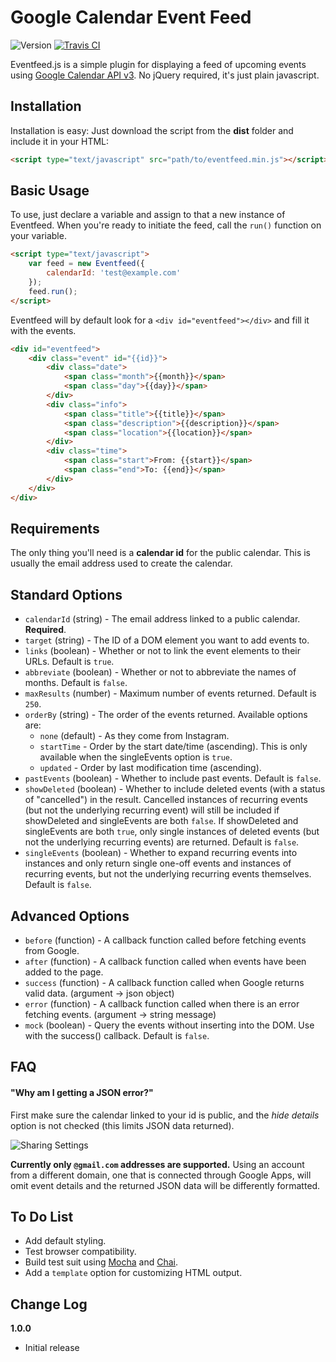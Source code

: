 # Google Calendar Event Feed

![Version](https://img.shields.io/badge/version-1.0.0-blue.svg) [![Travis CI](https://img.shields.io/badge/build-passing-brightgreen.svg)](https://travis-ci.org/sethmcleod/eventfeed.js)

Eventfeed.js is a simple plugin for displaying a feed of upcoming events using [Google Calendar API v3](https://developers.google.com/google-apps/calendar/v3/reference/events/list). No jQuery required, it's just plain javascript.

## Installation
Installation is easy: Just download the script from the __dist__ folder and include it in your HTML:

```html
<script type="text/javascript" src="path/to/eventfeed.min.js"></script>
```

## Basic Usage
To use, just declare a variable and assign to that a new instance of Eventfeed. When you're ready to initiate the feed, call the `run()` function on your variable.

```html
<script type="text/javascript">
    var feed = new Eventfeed({
        calendarId: 'test@example.com'
    });
    feed.run();
</script>
```

Eventfeed will by default look for a `<div id="eventfeed"></div>` and fill it with the events.

```html
<div id="eventfeed">
    <div class="event" id="{{id}}">
        <div class="date">
            <span class="month">{{month}}</span>
            <span class="day">{{day}}</span>
        </div>
        <div class="info">
            <span class="title">{{title}}</span>
            <span class="description">{{description}}</span>
            <span class="location">{{location}}</span>
        </div>
        <div class="time">
            <span class="start">From: {{start}}</span>
            <span class="end">To: {{end}}</span>
        </div>
    </div>
</div>
```

## Requirements

The only thing you'll need is a __calendar id__ for the public calendar. This is usually the email address used to create the calendar.

## Standard Options

- `calendarId` (string) - The email address linked to a public calendar. __Required__.
- `target` (string) - The ID of a DOM element you want to add events to.
- `links` (boolean) - Whether or not to link the event elements to their URLs. Default is `true`.
- `abbreviate` (boolean) - Whether or not to abbreviate the names of months. Default is `false`.
- `maxResults` (number) - Maximum number of events returned. Default is `250`.
- `orderBy` (string) - The order of the events returned. Available options are:
    - `none` (default) - As they come from Instagram.
    - `startTime` - Order by the start date/time (ascending). This is only available when the singleEvents option is `true`.
    - `updated` - Order by last modification time (ascending).
- `pastEvents` (boolean) - Whether to include past events. Default is `false`.
- `showDeleted` (boolean) - Whether to include deleted events (with a status of "cancelled") in the result. Cancelled instances of recurring events (but not the underlying recurring event) will still be included if showDeleted and singleEvents are both `false`. If showDeleted and singleEvents are both `true`, only single instances of deleted events (but not the underlying recurring events) are returned. Default is `false`.
- `singleEvents` (boolean) - Whether to expand recurring events into instances and only return single one-off events and instances of recurring events, but not the underlying recurring events themselves. Default is `false`.

## Advanced Options

- `before` (function) - A callback function called before fetching events from Google.
- `after` (function) - A callback function called when events have been added to the page.
- `success` (function) - A callback function called when Google returns valid data. (argument -> json object)
- `error` (function) - A callback function called when there is an error fetching events. (argument -> string message)
- `mock` (boolean) - Query the events without inserting into the DOM. Use with the success() callback. Default is `false`.

## FAQ

#### "Why am I getting a JSON error?"

First make sure the calendar linked to your id is public, and the *hide details* option is not checked (this limits JSON data returned).

![Sharing Settings](https://raw.githubusercontent.com/sethmcleod/eventfeed.js/gh-pages/resources/public.png)

 __Currently only `@gmail.com` addresses are supported.__ Using an account from a different domain, one that is connected through Google Apps, will omit event details and the returned JSON data will be differently formatted.  

## To Do List

- Add default styling.
- Test browser compatibility.
- Build test suit using [Mocha](http://mochajs.org/) and [Chai](http://chaijs.com/).
- Add a `template` option for customizing HTML output.

## Change Log

__1.0.0__

- Initial release
